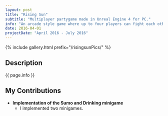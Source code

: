 ```yaml
---
layout: post
title: "Rising Sun"
subtitle: "Multiplayer partygame made in Unreal Engine 4 for PC."
info: "An arcade style game where up to four players can fight each other in a multitude of ‘minigames’."
date: 2016-04-01
projectDate: "April 2016 - July 2016"
---
```

{% include gallery.html prefix="/risingsunPics/" %}

## Description
{{ page.info }}

## My Contributions
* __Implementation of the Sumo and Drinking minigame__
  * I implemented two minigames.